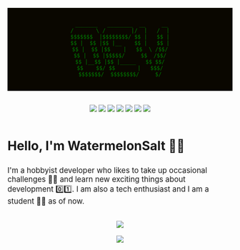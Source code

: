 <pre style="background: #0a0700;">
    <code style="display: block; text-align: center; color: green;">
 _______   ________  __     __
/       \ /        |/  |   /  |
$$$$$$$  |$$$$$$$$/ $$ |   $$ |
$$ |  $$ |$$ |__    $$ |   $$ |
$$ |  $$ |$$    |   $$  \ /$$/
$$ |  $$ |$$$$$/     $$  /$$/
$$ |__$$ |$$ |_____   $$ $$/
$$    $$/ $$       |   $$$/
$$$$$$$/  $$$$$$$$/     $/
    </code>
</pre>

<br>

<div style="width: 100%; text-align: center;">
    <img src="https://img.shields.io/badge/OS-Arch%20Linux%20%2F%20Arch%20Based%20%2F%20Windows-orange?style=for-the-badge&logo=arch-linux"/>
    <img src="https://img.shields.io/badge/Editor-Vim%20%2F%20VS%20Code-orange?style=for-the-badge&logo=vim"/>
    <img src="https://img.shields.io/badge/Language-Python-orange?style=for-the-badge&logo=python"/>
    <img src="https://img.shields.io/badge/Language-C-orange?style=for-the-badge&logo=c"/>
    <img src="https://img.shields.io/badge/Language-Cpp-orange?style=for-the-badge&logo=cplusplus"/>
    <img src="https://img.shields.io/badge/Shell-Zsh-orange?style=for-the-badge&logo=powershell"/>
    <img src="https://img.shields.io/badge/Shell-PowerShell-orange?style=for-the-badge&logo=powershell"/>
</div>

<br>

<h1>

Hello, I'm WatermelonSalt 🍉🧂

</h1>

<p style="font-size: 1.2em">
I'm a hobbyist developer who likes to take up occasional challenges 🐱‍👤 and learn new exciting things about development 0️⃣1️⃣. I am also a tech enthusiast and I am a student 👨‍🎓 as of now.
</p>

<br>

<div style="width: 100%; text-align: center;">
    <a href="https://github.com/WatermelonSalt">
        <img src="https://github-readme-stats.vercel.app/api/top-langs/?username=WatermelonSalt&show_icons=true&theme=merko"/>
    </a>
</div>

<br>

<div style="width: 100%; text-align: center;">
    <a href="https://github.com/WatermelonSalt">
        <img src="https://github-readme-stats.vercel.app/api?username=WatermelonSalt&show_icons=true&theme=merko"/>
    </a>
</div>
